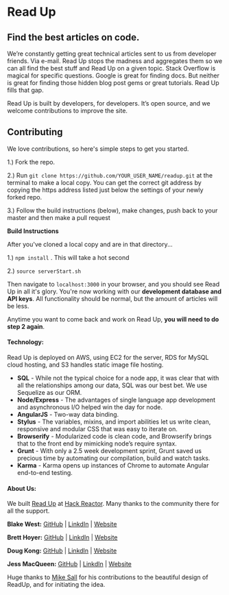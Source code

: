 # Read Up

## Find the best articles on code.

We’re constantly getting great technical articles sent to us from developer friends. Via e-mail. Read Up stops the madness and aggregates them so we can all find the best stuff and Read Up on a given topic. Stack Overflow is magical for specific questions. Google is great for finding docs. But neither is great for finding those hidden blog post gems or great tutorials. Read Up fills that gap.

Read Up is built by developers, for developers. It’s open source, and we welcome contributions to improve the site.

## Contributing
  We love contributions, so here's simple steps to get you started.

  1.) Fork the repo.

  2.) Run `git clone https://github.com/YOUR_USER_NAME/readup.git` at the terminal to make a local copy. You can get the correct git address by copying the https address listed just below the settings of your newly forked repo.

  3.) Follow the build instructions (below), make changes, push back to your master and then make a pull request

**Build Instructions**

  After you've cloned a local copy and are in that directory...

  1.) `npm install` . This will take a hot second

  2.) `source serverStart.sh`

  Then navigate to `localhost:3000` in your browser, and you should see Read Up in all it's glory.
  You're now working with our **development database and API keys**. All functionality should be normal, but the amount of articles will be less.

  Anytime you want to come back and work on Read Up, **you will need to do step 2 again**.




#### Technology:
   Read Up is deployed on AWS, using EC2 for the server, RDS for MySQL cloud hosting, and S3 handles static image file hosting.

- **SQL** - While not the typical choice for a node app, it was clear that with all the relationships among our data, SQL was our best bet. We use Sequelize as our ORM.
- **Node/Express** - The advantages of single language app development and asynchronous I/O helped win the day for node.
- **AngularJS** -  Two-way data binding.
- **Stylus** - The variables, mixins, and import abilities let us write clean, responsive and modular CSS that was easy to iterate on.
- **Browserify** - Modularized code is clean code, and Browserify brings that to the front end by mimicking node’s require syntax.
- **Grunt** - With only a 2.5 week development sprint, Grunt saved us precious time by automating our compilation, build and watch tasks.
- **Karma** - Karma opens up instances of Chrome to automate Angular end-to-end testing.

#### About Us:
We built [Read Up](http://www.readup.co) at [Hack Reactor](http://hackreactor.com/). Many thanks to the community there for all the support.

**Blake West:**
[GitHub](https://github.com/bwest87) | [LinkdIn](http://www.linkedin.com/in/blakewest87) | [Website](http://sympatheticvibration.com/)

**Brett Hoyer:**
[GitHub](https://github.com/BrettHoyer) | [LinkdIn](http://www.linkedin.com/in/bretthoyer) | [Website](http://thehoyer.com/)

**Doug Kong:**
[GitHub](https://github.com/DougKong) | [LinkdIn](http://www.linkedin.com/in/dougkong) | [Website](http://dougkong.com/)

**Jess MacQueen:**
[GitHub](https://github.com/macqueen) | [LinkdIn](http://www.linkedin.com/in/jessmacqueen) | [Website](http://jessmacqueen.com/)

Huge thanks to [Mike Sall](http://sall.co/) for his contributions to the beautiful design of ReadUp, and for initiating the idea.
